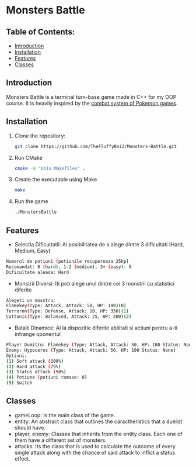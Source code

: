 # Monsters Battle


## Table of Contents:
- [Introduction](#introduction)
- [Installation](#installation)
- [Features](#features)
- [Classes](#classes)


## Introduction
Monsters Battle is a terminal turn-base game made in C++ for my OOP course.
It is heavily inspired by the [combat system of Pokemon games](https://pokemon.fandom.com/wiki/Pok%C3%A9mon_battle).

## Installation
1. Clone the repository:
   ```bash
   git clone https://github.com/TheFluffyBoi2/Monsters-Battle.git
   ```
2. Run CMake
   ```bash
   cmake -G "Unix Makefiles" .
   ```
3. Create the executable using Make
   ```bash
   make
   ```
4. Run the game
   ```bash
   ./MonstersBattle
   ```
   

## Features
- Selectia Dificultatii: Ai posibilitatea de a alege dintre 3 dificultati (Hard, Medium, Easy)
```bash
Numarul de potiuni (potiunile recupereaza 25hp)
Recomandat: 0 (hard), 1-2 (medium), 3+ (easy): 0
Dificultate aleasa: Hard
```
- Monstrii Diversi: Iti poti alege unul dintre cei 3 monstrii cu statistici diferite
```bash
Alegeti un mosntru: 
Flamekey(Type: Attack, Attack: 50, HP: 100)(0)
Terroron(Type: Defense, Attack: 10, HP: 350)(1)
Cottonic(Type: Balanced, Attack: 25, HP: 200)(2)
```
- Batalii Dinamice: Ai la dispozitie diferite abilitati si actiuni pentru a-ti infrange oponentul
```bash
Player Dumitru: Flamekey (Type: Attack, Attack: 50, HP: 100 Status: None)
Enemy: Hypoceros (Type: Attack, Attack: 50, HP: 100 Status: None)
Optiuni: 
(1) Soft attack (100%)
(2) Hard attack (75%)
(3) Status attack (50%)
(4) Potiune (potiuni ramase: 0)
(5) Switch
```

## Classes
- gameLoop: Is the main class of the game.
- entity: An abstract class that outlines the caractheristics that a duelist should have.
- player, enemy: Classes that inherits from the entity class. Each one of them have a different set of monsters.
- attacks: Its the class that is used to calculate the outcome of every single attack along with the chance of said attack to inflict a status effect.
